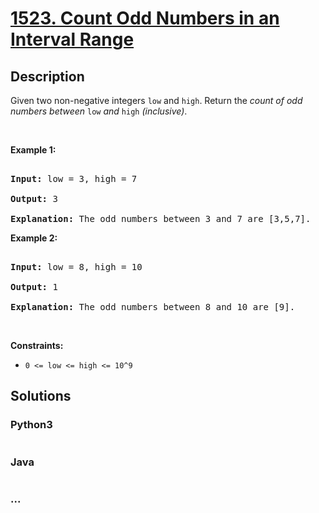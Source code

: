 # [1523. Count Odd Numbers in an Interval Range](https://leetcode.com/problems/count-odd-numbers-in-an-interval-range)



## Description

<p>Given two non-negative integers <code>low</code> and <code><font face="monospace">high</font></code>. Return the <em>count of odd numbers between </em><code>low</code><em> and </em><code><font face="monospace">high</font></code><em>&nbsp;(inclusive)</em>.</p>



<p>&nbsp;</p>

<p><strong>Example 1:</strong></p>



<pre>

<strong>Input:</strong> low = 3, high = 7

<strong>Output:</strong> 3

<b>Explanation: </b>The odd numbers between 3 and 7 are [3,5,7].</pre>



<p><strong>Example 2:</strong></p>



<pre>

<strong>Input:</strong> low = 8, high = 10

<strong>Output:</strong> 1

<b>Explanation: </b>The odd numbers between 8 and 10 are [9].</pre>



<p>&nbsp;</p>

<p><strong>Constraints:</strong></p>



<ul>
	<li><code>0 &lt;= low &lt;= high&nbsp;&lt;= 10^9</code></li>
</ul>

## Solutions

<!-- tabs:start -->

### **Python3**

```python

```

### **Java**

```java

```

### **...**

```

```

<!-- tabs:end -->
